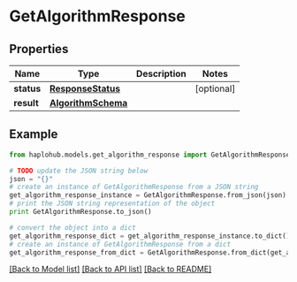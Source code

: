 # GetAlgorithmResponse


## Properties
Name | Type | Description | Notes
------------ | ------------- | ------------- | -------------
**status** | [**ResponseStatus**](ResponseStatus.md) |  | [optional] 
**result** | [**AlgorithmSchema**](AlgorithmSchema.md) |  | 

## Example

```python
from haplohub.models.get_algorithm_response import GetAlgorithmResponse

# TODO update the JSON string below
json = "{}"
# create an instance of GetAlgorithmResponse from a JSON string
get_algorithm_response_instance = GetAlgorithmResponse.from_json(json)
# print the JSON string representation of the object
print GetAlgorithmResponse.to_json()

# convert the object into a dict
get_algorithm_response_dict = get_algorithm_response_instance.to_dict()
# create an instance of GetAlgorithmResponse from a dict
get_algorithm_response_from_dict = GetAlgorithmResponse.from_dict(get_algorithm_response_dict)
```
[[Back to Model list]](../README.md#documentation-for-models) [[Back to API list]](../README.md#documentation-for-api-endpoints) [[Back to README]](../README.md)


